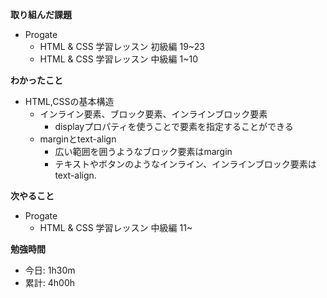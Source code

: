 **取り組んだ課題**
- Progate
  - HTML & CSS 学習レッスン 初級編 19~23
  - HTML & CSS 学習レッスン 中級編 1~10

**わかったこと**
- HTML,CSSの基本構造
  - インライン要素、ブロック要素、インラインブロック要素
    - displayプロパティを使うことで要素を指定することができる
  - marginとtext-align
    - 広い範囲を囲うようなブロック要素はmargin
    - テキストやボタンのようなインライン、インラインブロック要素はtext-align. 
  
**次やること**  
- Progate
  - HTML & CSS 学習レッスン 中級編 11~

**勉強時間**  
- 今日: 1h30m
- 累計: 4h00h
